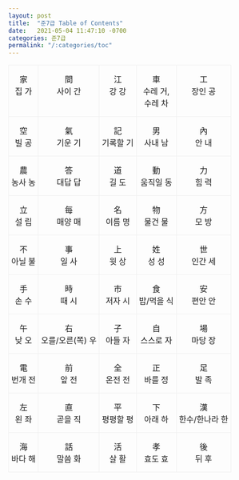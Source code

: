 ```yaml
---
layout: post
title:  "준7급 Table of Contents"
date:   2021-05-04 11:47:10 -0700
categories: 준7급
permalink: "/:categories/toc"
---
```




<style type="text/css">
.tg  {border-collapse:collapse;border-spacing:0;}
.tg td{border-color:black;border-style:solid;border-width:1px;
  overflow:hidden;padding:15px 5px;word-break:normal;}
.tg th{border-color:black;border-style:solid;border-width:1px;
  font-weight:normal;overflow:hidden;padding:15px 5px;word-break:normal;}
.tg .tg-li6d{border-color:#efefef;text-align:center;vertical-align:top}
</style>
<table class="tg">
<tbody>
  <tr>
    <td class="tg-li6d">家 <br>집 가</td>
    <td class="tg-li6d">間 <br>사이 간</td>
    <td class="tg-li6d">江 <br>강 강</td>
    <td class="tg-li6d">車 <br>수레 거, <br>수레 차</td>
    <td class="tg-li6d">工 <br>장인 공</td>
  </tr>
  <tr>
    <td class="tg-li6d">空 <br>빌 공</td>
    <td class="tg-li6d">氣 <br>기운 기</td>
    <td class="tg-li6d">記 <br>기록할 기</td>
    <td class="tg-li6d">男 <br>사내 남</td>
    <td class="tg-li6d">內 <br>안 내</td>
  </tr>
  <tr>
    <td class="tg-li6d">農 <br>농사 농</td>
    <td class="tg-li6d">答 <br>대답 답</td>
    <td class="tg-li6d">道 <br>길 도</td>
    <td class="tg-li6d">動 <br>움직일 동</td>
    <td class="tg-li6d">力 <br>힘 력</td>
  </tr>
  <tr>
    <td class="tg-li6d">立 <br>설 립</td>
    <td class="tg-li6d">每 <br>매양 매</td>
    <td class="tg-li6d">名 <br>이름 명</td>
    <td class="tg-li6d">物 <br>물건 물</td>
    <td class="tg-li6d">方 <br>모 방</td>
  </tr>
  <tr>
    <td class="tg-li6d">不 <br>아닐 불</td>
    <td class="tg-li6d">事 <br>일 사</td>
    <td class="tg-li6d">上 <br>윗 상</td>
    <td class="tg-li6d">姓 <br>성 성</td>
    <td class="tg-li6d">世 <br>인간 세</td>
  </tr>
  <tr>
    <td class="tg-li6d">手 <br>손 수</td>
    <td class="tg-li6d">時 <br>때 시</td>
    <td class="tg-li6d">市 <br>저자 시</td>
    <td class="tg-li6d">食 <br>밥/먹을 식</td>
    <td class="tg-li6d">安 <br>편안 안</td>
  </tr>
  <tr>
    <td class="tg-li6d">午 <br>낮 오</td>
    <td class="tg-li6d">右 <br>오를/오른(쪽) 우</td>
    <td class="tg-li6d">子 <br>아들 자</td>
    <td class="tg-li6d">自 <br>스스로 자</td>
    <td class="tg-li6d">場 <br>마당 장</td>
  </tr>
  <tr>
    <td class="tg-li6d">電 <br>번개 전</td>
    <td class="tg-li6d">前 <br>앞 전</td>
    <td class="tg-li6d">全 <br>온전 전</td>
    <td class="tg-li6d">正 <br>바를 정</td>
    <td class="tg-li6d">足 <br>발 족</td>
  </tr>
  <tr>
    <td class="tg-li6d">左 <br>왼 좌</td>
    <td class="tg-li6d">直 <br>곧을 직</td>
    <td class="tg-li6d">平 <br>평평할 평</td>
    <td class="tg-li6d">下 <br>아래 하</td>
    <td class="tg-li6d">漢 <br>한수/한나라 한</td>
  </tr>
  <tr>
    <td class="tg-li6d">海 <br>바다 해</td>
    <td class="tg-li6d">話 <br>말씀 화</td>
    <td class="tg-li6d">活 <br>살 활</td>
    <td class="tg-li6d">孝 <br>효도 효</td>
    <td class="tg-li6d">後 <br>뒤 후</td>
  </tr>
</tbody>
</table>